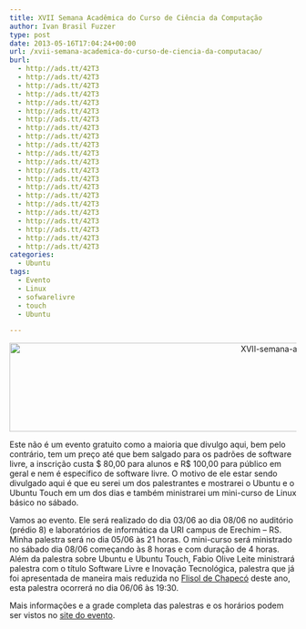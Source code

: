 ```yaml
---
title: XVII Semana Acadêmica do Curso de Ciência da Computação
author: Ivan Brasil Fuzzer
type: post
date: 2013-05-16T17:04:24+00:00
url: /xvii-semana-academica-do-curso-de-ciencia-da-computacao/
burl:
  - http://ads.tt/42T3
  - http://ads.tt/42T3
  - http://ads.tt/42T3
  - http://ads.tt/42T3
  - http://ads.tt/42T3
  - http://ads.tt/42T3
  - http://ads.tt/42T3
  - http://ads.tt/42T3
  - http://ads.tt/42T3
  - http://ads.tt/42T3
  - http://ads.tt/42T3
  - http://ads.tt/42T3
  - http://ads.tt/42T3
  - http://ads.tt/42T3
  - http://ads.tt/42T3
  - http://ads.tt/42T3
  - http://ads.tt/42T3
  - http://ads.tt/42T3
  - http://ads.tt/42T3
  - http://ads.tt/42T3
  - http://ads.tt/42T3
  - http://ads.tt/42T3
categories:
  - Ubuntu
tags:
  - Evento
  - Linux
  - sofwarelivre
  - touch
  - Ubuntu

---
```

<p style="text-align: center;">
  <a href="http://www.ubuntero.com.br/wp-content/uploads/2013/05/XVII-semana-academica.png"><img class="alignnone size-full wp-image-5470" alt="XVII-semana-academica" src="http://www.ubuntero.com.br/wp-content/uploads/2013/05/XVII-semana-academica.png" width="960" height="156" /></a>
</p>

Este não é um evento gratuito como a maioria que divulgo aqui, bem pelo contrário, tem um preço até que bem salgado para os padrões de software livre, a inscrição custa $ 80,00 para alunos e R$ 100,00 para público em geral e nem é específico de software livre. O motivo de ele estar sendo divulgado aqui é que eu serei um dos palestrantes e mostrarei o Ubuntu e o Ubuntu Touch em um dos dias e também ministrarei um mini-curso de Linux básico no sábado.

Vamos ao evento. Ele será realizado do dia 03/06 ao dia 08/06 no auditório (prédio 8) e laboratórios de informática da URI campus de Erechim &#8211; RS. Minha palestra será no dia 05/06 às 21 horas. O mini-curso será ministrado no sábado dia 08/06 começando às 8 horas e com duração de 4 horas. Além da palestra sobre Ubuntu e Ubuntu Touch, Fabio Olive Leite ministrará palestra com o título Software Livre e Inovação Tecnológica, palestra que já foi apresentada de maneira mais reduzida no [Flisol de Chapecó][1] deste ano, esta palestra ocorrerá no dia 06/06 às 19:30.

Mais informações e a grade completa das palestras e os horários podem ser vistos no [site do evento][2].

 [1]: http://www.ubuntero.com.br/2013/04/flisol-chapeco-2013/
 [2]: http://www.uricer.edu.br/new/site/informacao.php?pag_invoked=lista_eventos&id_evento=106